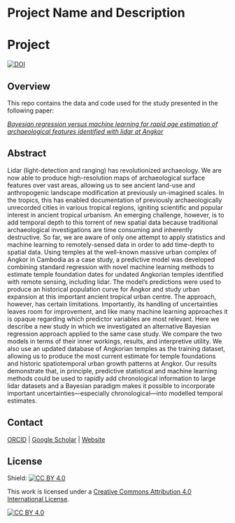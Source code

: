 # Project Name and Description

# Project
[![DOI](https://zenodo.org/badge/560830491.svg)](https://zenodo.org/badge/latestdoi/560830491)

## Overview
This repo contains the data and code used for the study presented in the following paper:

[*Bayesian regression versus machine learning for rapid age estimation of archaeological features identified with lidar at Angkor*](https://doi.org/10.1038/s41598-023-44875-0)

## Abstract
Lidar (light-detection and ranging) has revolutionized archaeology. We are now able to produce high-resolution maps of archaeological surface features over vast areas, allowing us to see ancient land-use and anthropogenic landscape modification at previously un-imagined scales. In the tropics, this has enabled documentation of previously archaeologically unrecorded cities in various tropical regions, igniting scientific and popular interest in ancient tropical urbanism. An emerging challenge, however, is to add temporal depth to this torrent of new spatial data because traditional archaeological investigations are time consuming and inherently destructive. So far, we are aware of only one attempt to apply statistics and machine learning to remotely-sensed data in order to add time-depth to spatial data. Using temples at the well-known massive urban complex of Angkor in Cambodia as a case study, a predictive model was developed combining standard regression with novel machine learning methods to estimate temple foundation dates for undated Angkorian temples identified with remote sensing, including lidar. The model’s predictions were used to produce an historical population curve for Angkor and study urban expansion at this important ancient tropical urban centre. The approach, however, has certain limitations. Importantly, its handling of uncertainties leaves room for improvement, and like many machine learning approaches it is opaque regarding which predictor variables are most relevant. Here we describe a new study in which we investigated an alternative Bayesian regression approach applied to the same case study. We compare the two models in terms of their inner workings, results, and interpretive utility. We also use an updated database of Angkorian temples as the training dataset, allowing us to produce the most current estimate for temple foundations and historic spatiotemporal urban growth patterns at Angkor. Our results demonstrate that, in principle, predictive statistical and machine learning methods could be used to rapidly add chronological information to large lidar datasets and a Bayesian paradigm makes it possible to incorporate important uncertainties—especially chronological—into modelled temporal estimates.

## Contact

[ORCID](https://orcid.org/0000-0001-7463-8638) |
[Google Scholar](https://scholar.google.com/citations?hl=en&user=0ZG-6CsAAAAJ) |
[Website](https://wccarleton.me)

## License

Shield: [![CC BY 4.0][cc-by-shield]][cc-by]

This work is licensed under a
[Creative Commons Attribution 4.0 International License][cc-by].

[![CC BY 4.0][cc-by-image]][cc-by]

[cc-by]: http://creativecommons.org/licenses/by/4.0/
[cc-by-image]: https://i.creativecommons.org/l/by/4.0/88x31.png
[cc-by-shield]: https://img.shields.io/badge/License-CC%20BY%204.0-lightgrey.svg
